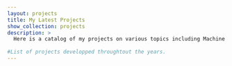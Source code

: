 ```yaml
---
layout: projects
title: My Latest Projects
show_collection: projects
description: >
  Here is a catalog of my projects on various topics including Machine Learning, Deep Learning, Mobile Application. For most projets, you will find a link to the source code at the top right corner.
  
#List of projects developped throughtout the years.
---
```

